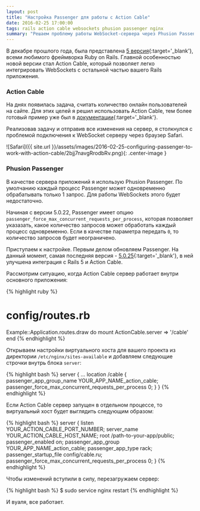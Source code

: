 ```yaml
---
layout: post
title: "Настройка Passenger для работы с Action Cable"
date: 2016-02-25 17:00:00
tags: rails action cable websockets phusion passenger nginx
summary: "Решаем проблему работы WebSocket-сервера через Phusion Passenger."
---
```


В декабре прошлого года, была представлена [5 версия](http://weblog.rubyonrails.org/2015/12/18/Rails-5-0-beta1){:target='_blank'}, всеми любимого фреймворка Ruby on Rails. Главной особенностью новой версии стал Action Cable, который позволяет легко интегрировать WebSockets с остальной частью вашего Rails приложения.

### Action Cable

На днях появилась задача, считать количество онлайн пользователей на сайте. Для этих целей я решил использовать Action Cable, тем более готовый пример уже был в [документации](https://github.com/rails/rails/tree/master/actioncable#channel-example-1-user-appearances){:target='_blank'}.

Реализовав задачу и отправив все изменения на сервер, я столкнулся с проблемой подключения к WebSocket серверу через браузер Safari.

![Safari]({{ site.url }}/assets/images/2016-02-25-configuring-passenger-to-work-with-action-cable/2bjj7navgRrodbRv.png){: .center-image }

### Phusion Passenger

В качестве сервера приложений я использую Phusion Passenger. По умолчанию каждый процесс Passenger может одновременно обрабатывать только 1 запрос. Для работы WebSockets этого будет недостаточно.

Начиная с версии 5.0.22, Passenger имеет опцию `passenger_force_max_concurrent_requests_per_process`, которая позволяет указазать, какое количество запросов может обработать каждый процесс одновременно. Если в качестве параметра передать `0`, то количество запросов будет неограничено.

Приступаем к настройке. Первым делом обновляем Passenger. На данный момент, самая последняя версия - [5.0.25](https://blog.phusion.nl/2016/02/18/passenger-5-0-25/){:target='_blank'}, в ней улучшена интеграция с Rails 5 и Action Cable.

Рассмотрим ситуацию, когда Action Cable сервер работает внутри основного приложения:

{% highlight ruby %}
# config/routes.rb
Example::Application.routes.draw do
  mount ActionCable.server => '/cable'
end
{% endhighlight %}

Открываем настройки виртуального хоста для вашего проекта из директории `/etc/nginx/sites-available` и добавляем следующие строчки внутрь блока `server`:

{% highlight bash %}
server {
  ...
  location /cable {
    passenger_app_group_name YOUR_APP_NAME_action_cable;
    passenger_force_max_concurrent_requests_per_process 0;
  }
}
{% endhighlight %}

Если Action Cable сервер запущен в отдельном процессе, то виртуальный хост будет выглядить следующим образом:

{% highlight bash %}
server {
    listen YOUR_ACTION_CABLE_PORT_NUMBER;
    server_name YOUR_ACTION_CABLE_HOST_NAME;
    root /path-to-your-app/public;
    passenger_enabled on;
    passenger_app_group YOUR_APP_NAME_action_cable;
    passenger_app_type rack;
    passenger_startup_file config/cable.ru;
    passenger_force_max_concurrent_requests_per_process 0;
}
{% endhighlight %}

Чтобы изменений вступили в силу, перезагружаем сервер:

{% highlight bash %}
$ sudo service nginx restart
{% endhighlight %}

И вуаля, все работает.
